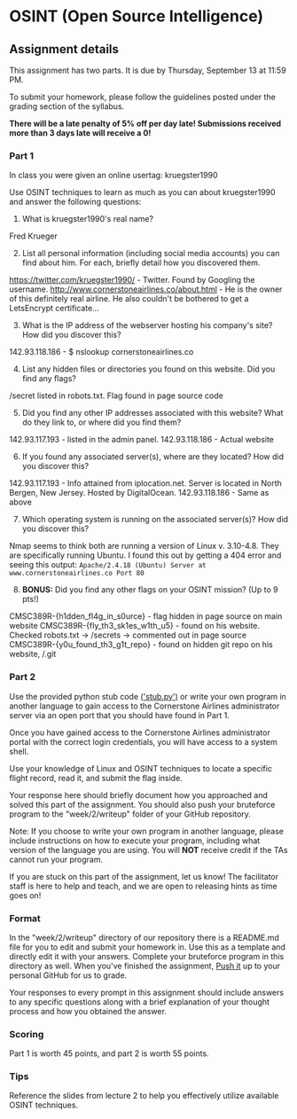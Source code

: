 OSINT (Open Source Intelligence)
======

## Assignment details

This assignment has two parts. It is due by Thursday, September 13 at 11:59 PM.

To submit your homework, please follow the guidelines posted under the grading section of the syllabus.

**There will be a late penalty of 5% off per day late! Submissions received more than 3 days late will receive a 0!**

### Part 1

In class you were given an online usertag: kruegster1990

Use OSINT techniques to learn as much as you can about kruegster1990 and answer the following questions:

1. What is kruegster1990's real name?

Fred Krueger

2. List all personal information (including social media accounts) you can find about him. For each, briefly detail how you discovered them.

https://twitter.com/kruegster1990/ - Twitter. Found by Googling the username.
http://www.cornerstoneairlines.co/about.html  - He is the owner of this definitely real airline. He also couldn't be bothered to get a LetsEncrypt certificate...

3. What is the IP address of the webserver hosting his company's site? How did you discover this?

142.93.118.186 - $ nslookup cornerstoneairlines.co

4. List any hidden files or directories you found on this website. Did you find any flags?

/secret listed in robots.txt. Flag found in page source code

5. Did you find any other IP addresses associated with this website? What do they link to, or where did you find them?

142.93.117.193 - listed in the admin panel.
142.93.118.186 - Actual website 

6. If you found any associated server(s), where are they located? How did you discover this?

142.93.117.193 - Info attained from iplocation.net. Server is located in	North Bergen, New Jersey. Hosted by DigitalOcean.
142.93.118.186 - Same as above

7. Which operating system is running on the associated server(s)? How did you discover this?

Nmap seems to think both are running a version of Linux v. 3.10-4.8. They are specifically running Ubuntu. I found this out by getting a 404 error and seeing this output: 
`Apache/2.4.18 (Ubuntu) Server at www.cornerstoneairlines.co Port 80`

8. **BONUS:** Did you find any other flags on your OSINT mission? (Up to 9 pts!)

CMSC389R-{h1dden_fl4g_in_s0urce} - flag hidden in page source on main website
CMSC389R-{fly_th3_sk1es_w1th_u5} - found on his website. Checked robots.txt -> /secrets -> commented out in page source
CMSC389R-{y0u_found_th3_g1t_repo} - found on hidden git repo on his website, /.git

### Part 2

Use the provided python stub code [('stub.py')](stub.py) or write your own program in another language to gain access to the Cornerstone Airlines administrator server via an open port that you should have found in Part 1. 

Once you have gained access to the Cornerstone Airlines administrator portal with the correct login credentials, you will have access to a system shell. 

Use your knowledge of Linux and OSINT techniques to locate a specific flight record, read it, and submit the flag inside.

Your response here should briefly document how you approached and solved this part of the assignment. You should also push your bruteforce program to the "week/2/writeup" folder of your GitHub repository.

Note: If you choose to write your own program in another language, please include instructions on how to execute your program, including what version of the language you are using. You will **NOT** receive credit if the TAs cannot run your program.

If you are stuck on this part of the assignment, let us know! The facilitator staff is here to help and teach, and we are open to releasing hints as time goes on!

### Format
In the "week/2/writeup" directory of our repository there is a README.md file for you to edit and submit your homework in. Use this as a template and directly edit it with your answers. Complete your bruteforce program in this directory as well. When you've finished the assignment, [Push it](https://github.com/UMD-CS-STICs/389Rfall18/blob/master/HW_Submit_Instructions.md) up to your personal GitHub for us to grade.

Your responses to every prompt in this assignment should include answers to any specific questions along with a brief explanation of your thought process and how you obtained the answer.

### Scoring

Part 1 is worth 45 points, and part 2 is worth 55 points.

### Tips

Reference the slides from lecture 2 to help you effectively utilize available OSINT techniques.
